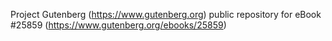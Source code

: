 Project Gutenberg (https://www.gutenberg.org) public repository for eBook #25859 (https://www.gutenberg.org/ebooks/25859)
